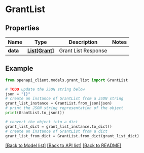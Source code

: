 # GrantList


## Properties

Name | Type | Description | Notes
------------ | ------------- | ------------- | -------------
**data** | [**List[Grant]**](Grant.md) | Grant List Response | 

## Example

```python
from openapi_client.models.grant_list import GrantList

# TODO update the JSON string below
json = "{}"
# create an instance of GrantList from a JSON string
grant_list_instance = GrantList.from_json(json)
# print the JSON string representation of the object
print(GrantList.to_json())

# convert the object into a dict
grant_list_dict = grant_list_instance.to_dict()
# create an instance of GrantList from a dict
grant_list_from_dict = GrantList.from_dict(grant_list_dict)
```
[[Back to Model list]](../README.md#documentation-for-models) [[Back to API list]](../README.md#documentation-for-api-endpoints) [[Back to README]](../README.md)


